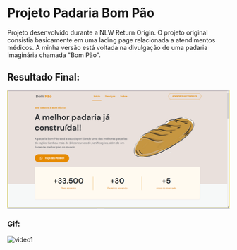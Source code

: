 # Projeto Padaria Bom Pão
Projeto desenvolvido durante a NLW Return Origin. O projeto original consistia basicamente em uma lading page relacionada a atendimentos médicos. A minha versão está voltada na divulgação de uma padaria imaginária chamada "Bom Pão".

## Resultado Final:
<img src="assets/img/print/cap-tela-1.PNG" />

### Gif:
![video1](https://user-images.githubusercontent.com/86608975/168454801-8f169827-da13-4791-ae6f-613e14062fd9.gif)
